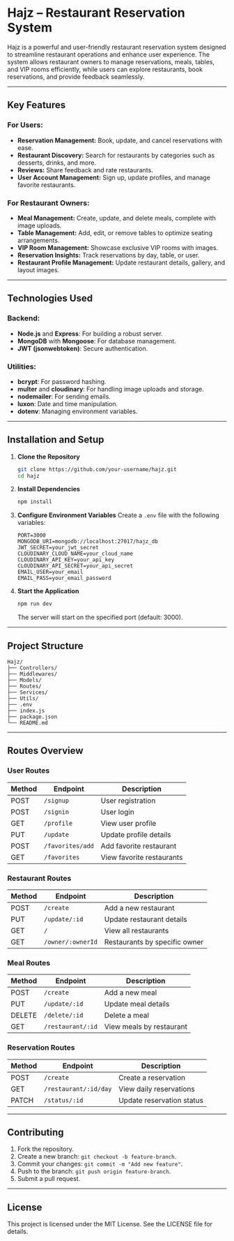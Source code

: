 # Hajz – Restaurant Reservation System

Hajz is a powerful and user-friendly restaurant reservation system designed to streamline restaurant operations and enhance user experience. The system allows restaurant owners to manage reservations, meals, tables, and VIP rooms efficiently, while users can explore restaurants, book reservations, and provide feedback seamlessly.

---

## Key Features

### For Users:
- **Reservation Management:** Book, update, and cancel reservations with ease.
- **Restaurant Discovery:** Search for restaurants by categories such as desserts, drinks, and more.
- **Reviews:** Share feedback and rate restaurants.
- **User Account Management:** Sign up, update profiles, and manage favorite restaurants.

### For Restaurant Owners:
- **Meal Management:** Create, update, and delete meals, complete with image uploads.
- **Table Management:** Add, edit, or remove tables to optimize seating arrangements.
- **VIP Room Management:** Showcase exclusive VIP rooms with images.
- **Reservation Insights:** Track reservations by day, table, or user.
- **Restaurant Profile Management:** Update restaurant details, gallery, and layout images.

---

## Technologies Used

### Backend:
- **Node.js** and **Express**: For building a robust server.
- **MongoDB** with **Mongoose**: For database management.
- **JWT (jsonwebtoken)**: Secure authentication.

### Utilities:
- **bcrypt**: For password hashing.
- **multer** and **cloudinary**: For handling image uploads and storage.
- **nodemailer**: For sending emails.
- **luxon**: Date and time manipulation.
- **dotenv**: Managing environment variables.

---

## Installation and Setup

1. **Clone the Repository**
   ```bash
   git clone https://github.com/your-username/hajz.git
   cd hajz
   ```

2. **Install Dependencies**
   ```bash
   npm install
   ```

3. **Configure Environment Variables**
   Create a `.env` file with the following variables:
   ```env
   PORT=3000
   MONGODB_URI=mongodb://localhost:27017/hajz_db
   JWT_SECRET=your_jwt_secret
   CLOUDINARY_CLOUD_NAME=your_cloud_name
   CLOUDINARY_API_KEY=your_api_key
   CLOUDINARY_API_SECRET=your_api_secret
   EMAIL_USER=your_email
   EMAIL_PASS=your_email_password
   ```

4. **Start the Application**
   ```bash
   npm run dev
   ```
   The server will start on the specified port (default: 3000).

---

## Project Structure

```plaintext
Hajz/
├── Controllers/
├── Middlewares/
├── Models/
├── Routes/
├── Services/
├── Utils/
├── .env
├── index.js
├── package.json
└── README.md
```

---

## Routes Overview

### User Routes
| Method | Endpoint            | Description             |
|--------|---------------------|-------------------------|
| POST   | `/signup`           | User registration       |
| POST   | `/signin`           | User login              |
| GET    | `/profile`          | View user profile       |
| PUT    | `/update`           | Update profile details  |
| POST   | `/favorites/add`    | Add favorite restaurant |
| GET    | `/favorites`        | View favorite restaurants |

### Restaurant Routes
| Method | Endpoint                  | Description                     |
|--------|---------------------------|---------------------------------|
| POST   | `/create`                 | Add a new restaurant            |
| PUT    | `/update/:id`             | Update restaurant details       |
| GET    | `/`                       | View all restaurants            |
| GET    | `/owner/:ownerId`         | Restaurants by specific owner   |

### Meal Routes
| Method | Endpoint              | Description                     |
|--------|-----------------------|---------------------------------|
| POST   | `/create`             | Add a new meal                  |
| PUT    | `/update/:id`         | Update meal details             |
| DELETE | `/delete/:id`         | Delete a meal                   |
| GET    | `/restaurant/:id`     | View meals by restaurant        |

### Reservation Routes
| Method | Endpoint                         | Description                     |
|--------|----------------------------------|---------------------------------|
| POST   | `/create`                        | Create a reservation            |
| GET    | `/restaurant/:id/day`            | View daily reservations         |
| PATCH  | `/status/:id`                    | Update reservation status       |

---

## Contributing

1. Fork the repository.
2. Create a new branch: `git checkout -b feature-branch`.
3. Commit your changes: `git commit -m "Add new feature"`.
4. Push to the branch: `git push origin feature-branch`.
5. Submit a pull request.

---

## License

This project is licensed under the MIT License. See the LICENSE file for details.
